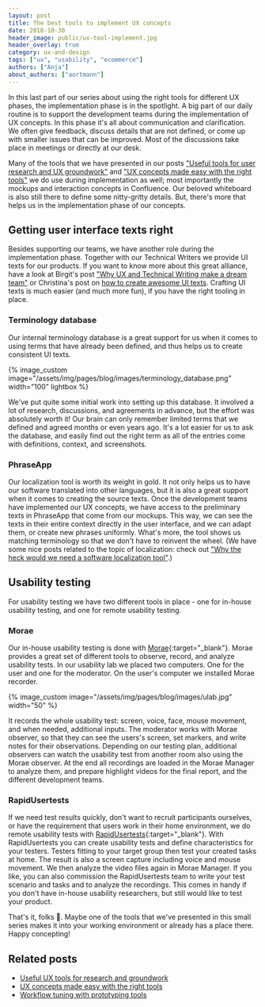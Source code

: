 ```yaml
---
layout: post
title: The best tools to implement UX concepts
date: 2018-10-30
header_image: public/ux-tool-implement.jpg
header_overlay: true
category: ux-and-design
tags: ["ux", "usability", "ecommerce"]
authors: ["Anja"]
about_authors: ["aortmann"]
---
```


In this last part of our series about using the right tools for different UX phases, the implementation phase is in the spotlight.
A big part of our daily routine is to support the development teams during the implementation of UX concepts.
In this phase it's all about communication and clarification.
We often give feedback, discuss details that are not defined, or come up with smaller issues that can be improved.
Most of the discussions take place in meetings or directly at our desk.

Many of the tools that we have presented in our posts ["Useful tools for user research and UX groundwork"](/blog/ux-and-design/useful-ux-tools-for-research-and-groundwork/) and ["UX concepts made easy with the right tools"](/blog/ux-and-design/ux-concepts-made-easy-with-the-right-tools/) we do use during implementation as well; most importantly the mockups and interaction concepts in Confluence.
Our beloved whiteboard is also still there to define some nitty-gritty details.
But, there's more that helps us in the implementation phase of our concepts.

## Getting user interface texts right

Besides supporting our teams, we have another role during the implementation phase.
Together with our Technical Writers we provide UI texts for our products.
If you want to know more about this great alliance, have a look at Birgit's post ["Why UX and Technical Writing make a dream team"](/blog/techcomm-and-socialmedia/why-ux-and-technical-writing-make-a-dream-team/) or Christina's post on [how to create awesome UI texts](/blog/language-and-localization/how-to-create-awesome-ui-texts/).
Crafting UI texts is much easier (and much more fun), if you have the right tooling in place.

### Terminology database

Our internal terminology database is a great support for us when it comes to using terms that have already been defined, and thus helps us to create consistent UI texts. 

{% image_custom image="/assets/img/pages/blog/images/terminology_database.png" width="100" lightbox %}

We've put quite some initial work into setting up this database.
It involved a lot of research, discussions, and agreements in advance, but the effort was absolutely worth it!
Our brain can only remember limited terms that we defined and agreed months or even years ago.
It's a lot easier for us to ask the database, and easily find out the right term as all of the entries come with definitions, context, and screenshots. 

### PhraseApp

Our localization tool is worth its weight in gold.
It not only helps us to have our software translated into other languages, but it is also a great support when it comes to creating the source texts.
Once the development teams have implemented our UX concepts, we have access to the preliminary texts in PhraseApp that come from our mockups.
This way, we can see the texts in their entire context directly in the user interface, and we can adapt them, or create new phrases uniformly.
What's more, the tool shows us matching terminology so that we don't have to reinvent the wheel.
(We have some nice posts related to the topic of localization: check out ["Why the heck would we need a software localization tool"](/blog/language-and-localization/why-the-heck-would-we-need-a-software-localization-tool/).)

## Usability testing

For usability testing we have two different tools in place - one for in-house usability testing, and one for remote usability testing.

### Morae

Our in-house usability testing is done with [Morae](https://www.techsmith.com/morae.html){:target="_blank"}.
Morae provides a great set of different tools to observe, record, and analyze usability tests.
In our usability lab we placed two computers.
One for the user and one for the moderator.
On the user's computer we installed Morae recorder.

{% image_custom image="/assets/img/pages/blog/images/ulab.jpg" width="50" %}

It records the whole usability test: screen, voice, face, mouse movement, and when needed, additional inputs.
The moderator works with Morae observer, so that they can see the users's screen, set markers, and write notes for their observations. 
Depending on our testing plan, additional observers can watch the usability test from another room also using the Morae observer.
At the end all recordings are loaded in the Morae Manager to analyze them, and prepare highlight videos for the final report, and the different development teams.   

### RapidUsertests

If we need test results quickly, don't want to recruit participants ourselves, or have the requirement that users work in their home environment, we do remote usability tests with [RapidUsertests](https://rapidusertests.com/){:target="_blank"}.
With RapidUsertests you can create usability tests and define characteristics for your testers.
Testers fitting to your target group then test your created tasks at home.
The result is also a screen capture including voice and mouse movement.
We then analyze the video files again in Morae Manager.
If you like, you can also commission the RapidUsertests team to write your test scenario and tasks and to analyze the recordings.
This comes in handy if you don't have in-house usability researchers, but still would like to test your product.

That's it, folks 🙂.
Maybe one of the tools that we've presented in this small series makes it into your working environment or already has a place there.
Happy concepting!

## Related posts

* [Useful UX tools for research and groundwork](/blog/ux-and-design/useful-ux-tools-for-research-and-groundwork/)
* [UX concepts made easy with the right tools](/blog/ux-and-design/ux-concepts-made-easy-with-the-right-tools/)
* [Workflow tuning with prototyping tools](/blog/methods-and-tools/workflow-tuning-with-prototyping-tools/)